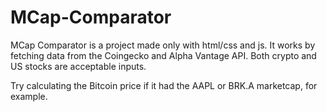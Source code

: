 # MCap-Comparator

MCap Comparator is a project made only with html/css and js.
It works by fetching data from the Coingecko and Alpha Vantage API. Both crypto and US stocks are acceptable inputs.

Try calculating the Bitcoin price if it had the AAPL or BRK.A marketcap, for example.
